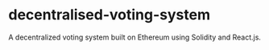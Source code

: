 # decentralised-voting-system
A decentralized voting system built on Ethereum using Solidity and React.js.
